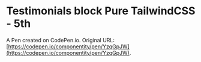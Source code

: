 # Testimonials block Pure TailwindCSS - 5th

A Pen created on CodePen.io. Original URL: [https://codepen.io/componentity/pen/YzqGpJW](https://codepen.io/componentity/pen/YzqGpJW).


